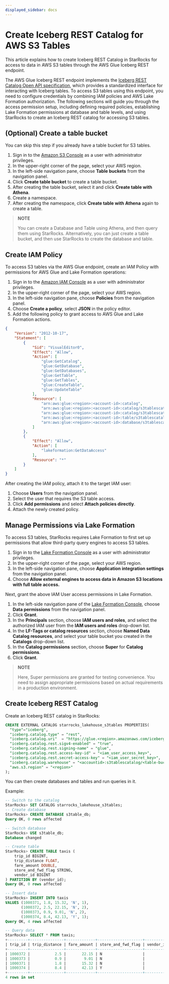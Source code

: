 ```yaml
---
displayed_sidebar: docs
---
```


# Create Iceberg REST Catalog for AWS S3 Tables

This article explains how to create Iceberg REST Catalog in StarRocks for access to data in AWS S3 tables through the AWS Glue Iceberg REST endpoint.

The AWS Glue Iceberg REST endpoint implements the [Iceberg REST Catalog Open API specification](https://github.com/apache/iceberg/blob/main/open-api/rest-catalog-open-api.yaml), which provides a standardized interface for interacting with Iceberg tables. To access S3 tables using this endpoint, you need to configure credentials by combining IAM policies and AWS Lake Formation authorization. The following sections will guide you through the access permission setup, including defining required policies, establishing Lake Formation permissions at database and table levels, and using StarRocks to create an Iceberg REST catalog for accessing S3 tables.

## (Optional) Create a table bucket

You can skip this step if you already have a table bucket for S3 tables.

1. Sign in to the [Amazon S3 Console](https://console.aws.amazon.com/s3) as a user with administrator privileges.
2. In the upper-right corner of the page, select your AWS region.
3. In the left-side navigation pane, choose **Table buckets** from the navigation panel.
4. Click **Create table bucket** to create a table bucket.
5. After creating the table bucket, select it and click **Create table with Athena**.
6. Create a namespace.
7. After creating the namespace, click **Create table with Athena** again to create a table.

> **NOTE**
> 
> You can create a Database and Table using Athena, and then query them using StarRocks. Alternatively, you can just create a table bucket, and then use StarRocks to create the database and table.

## Create IAM Policy

To access S3 tables via the AWS Glue endpoint, create an IAM Policy with permissions for AWS Glue and Lake Formation operations:

1. Sign in to the [Amazon IAM Console](https://console.aws.amazon.com/iam) as a user with administrator privileges.
2. In the upper-right corner of the page, select your AWS region.
3. In the left-side navigation pane, choose **Policies** from the navigation panel.
4. Choose **Create a policy**, select **JSON** in the policy editor.
5. Add the following policy to grant access to AWS Glue and Lake Formation actions.

```json
{
    "Version": "2012-10-17",
    "Statement": [
        {
            "Sid": "VisualEditor0",
            "Effect": "Allow",
            "Action": [
                "glue:GetCatalog",
                "glue:GetDatabase",
                "glue:GetDatabases",
                "glue:GetTable",
                "glue:GetTables",
                "glue:CreateTable",
                "glue:UpdateTable"
            ],
            "Resource": [
                "arn:aws:glue:<region>:<account-id>:catalog",
                "arn:aws:glue:<region>:<account-id>:catalog/s3tablescatalog",
                "arn:aws:glue:<region>:<account-id>:catalog/s3tablescatalog/<s3_table_bucket_name>",
                "arn:aws:glue:<region>:<account-id>:table/s3tablescatalog/<s3_table_bucket_name>/<namespace>/*",
                "arn:aws:glue:<region>:<account-id>:database/s3tablescatalog/<s3_table_bucket_name>/<namespace>"
            ]
        },
        {
            "Effect": "Allow",
            "Action": [
                "lakeformation:GetDataAccess"
            ],
            "Resource": "*"
        }
    ]
}
```

After creating the IAM policy, attach it to the target IAM user:

1. Choose **Users** from the navigation panel.
2. Select the user that requires the S3 table access.
3. Click **Add permissions** and select **Attach policies directly**.
4. Attach the newly created policy.

## Manage Permissions via Lake Formation

To access S3 tables, StarRocks requires Lake Formation to first set up permissions that allow third-party query engines to access S3 tables.

1. Sign in to the [Lake Formation Console](https://console.aws.amazon.com/lakeformation) as a user with administrator privileges.
2. In the upper-right corner of the page, select your AWS region.
3. In the left-side navigation pane, choose **Application integration settings** from the navigation panel.
4. Choose **Allow external engines to access data in Amazon S3 locations with full table access.**

Next, grant the above IAM User access permissions in Lake Formation.

1. In the left-side navigation pane of the [Lake Formation Console](https://console.aws.amazon.com/lakeformation), choose **Data permissions** from the navigation panel.
2. Click **Grant**.
3. In the **Principals** section, choose **IAM users and roles**, and select the authorized IAM user from the **IAM users and roles** drop-down list.
4. In the **LF-Tags or catalog resources** section, choose **Named Data Catalog resources**, and select your table bucket you created in the **Catalogs** drop-down list.
5. In the **Catalog permissions** section, choose **Super** for **Catalog permissions**.
6. Click **Grant**.

> **NOTE**
>
> Here, Super permissions are granted for testing convenience. You need to assign appropriate permissions based on actual requirements in a production environment.

## Create Iceberg REST Catalog

Create an Iceberg REST catalog in StarRocks:

```SQL
CREATE EXTERNAL CATALOG starrocks_lakehouse_s3tables PROPERTIES(
  "type"="iceberg",
  "iceberg.catalog.type" = "rest",
  "iceberg.catalog.uri"  = "https://glue.<region>.amazonaws.com/iceberg",
  "iceberg.catalog.rest.sigv4-enabled" = "true",
  "iceberg.catalog.rest.signing-name" = "glue",
  "iceberg.catalog.rest.access-key-id" = "<iam_user_access_key>",
  "iceberg.catalog.rest.secret-access-key" = "<iam_user_secret_key>",
  "iceberg.catalog.warehouse" = "<accountid>:s3tablescatalog/<table-bucket-name>",
  "aws.s3.region" = "<region>"
);
```

You can then create databases and tables and run queries in it.

Example:

```SQL
-- Switch to the catalog
StarRocks> SET CATALOG starrocks_lakehouse_s3tables;
-- Create database
StarRocks> CREATE DATABASE s3table_db;
Query OK, 0 rows affected

-- Switch database
StarRocks> USE s3table_db;
Database changed

-- Create table
StarRocks> CREATE TABLE taxis (
    trip_id BIGINT,
    trip_distance FLOAT,
    fare_amount DOUBLE,
    store_and_fwd_flag STRING,
    vendor_id BIGINT
) PARTITION BY (vendor_id);
Query OK, 0 rows affected 

-- Insert data
StarRocks> INSERT INTO taxis 
VALUES (1000371, 1.8, 15.32, 'N', 1), 
       (1000372, 2.5, 22.15, 'N', 2),
       (1000373, 0.9, 9.01, 'N', 2),
       (1000374, 8.4, 42.13, 'Y', 1);
Query OK, 4 rows affected

-- Query data
StarRocks> SELECT * FROM taxis;
+---------+---------------+-------------+--------------------+-----------+
| trip_id | trip_distance | fare_amount | store_and_fwd_flag | vendor_id |
+---------+---------------+-------------+--------------------+-----------+
| 1000372 |           2.5 |       22.15 | N                  |         2 |
| 1000373 |           0.9 |        9.01 | N                  |         2 |
| 1000371 |           1.8 |       15.32 | N                  |         1 |
| 1000374 |           8.4 |       42.13 | Y                  |         1 |
+---------+---------------+-------------+--------------------+-----------+
4 rows in set
```
